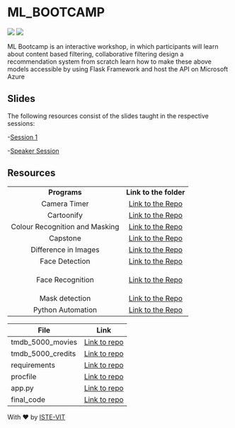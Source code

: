 # ML_BOOTCAMP
![](https://user-images.githubusercontent.com/71590944/111881788-33353b80-89d8-11eb-9db1-746eba087b05.png)
![](https://github.com/abhi-shek-09/ML_BOOTCMP/blob/main/Frame_poster.png)

ML Bootcamp is an interactive workshop, in which participants will learn about content based filtering, collaborative filtering design a recommendation system from scratch learn how to make these above models accessible by using Flask Framework and host the API on Microsoft Azure

## Slides
The following resources consist of the slides taught in the respective sessions:

-[Session 1](https://docs.google.com/presentation/d/1q8GQWMEZ7uWtW607B7OONF7CC0UqR8J-/edit?usp=sharing&ouid=100203929886738879540&rtpof=true&sd=true)

-[Speaker Session](https://www.youtube.com/watch?v=m42QcqKBD8M&t=897s)

## Resources
<!-- <table align="center">
<tbody>
	
<tr>		

<td align="center">
<a href="https://docs.google.com/presentation/d/14M40TtkifazEyAACvKdSq-cY0D_KIH61l-bY4b2PGBI/edit#slide=id.gfc64569471_0_213">Session 1</a>
</td>
	
</tr>
 
<tr>


<td align="center">
<a href="https://docs.google.com/presentation/d/1VVkBe9NaExBnfDRXCtxNSz-R7BQznv47_CwD5wP7HzY/edit#slide=id.g10295189b13_0_11">Session 2</a>
</td>
	
</tr>
	
</tbody>
</table> -->
	

<table align="center">
<tbody>
	
<tr>		
<td align="center" >
<span><b><center>Programs</center></b></span>
</td>

<td align="center">
<span><b><center>Link to the folder</center></b></span>
</td>
</tr>

<tr>
<td align="center" >
<span><center>Camera Timer</center></span>
</td>

<td align="center">
<a href="https://github.com/ISTE-VIT/Sixth-Sense/tree/main/Camera_timer">Link to the Repo</a>
</td>
</tr>

<tr>
<td align="center">
<span><center>Cartoonify</center></span>
</td>
<td align="center">
<a href="https://github.com/ISTE-VIT/Sixth-Sense/tree/main/cartoonify">Link to the Repo</a>
</td>
</tr>
  
<tr>
<td align="center">
<span><center> Colour Recognition and Masking</center></span>
</td>
<td align="center">
<a href="https://github.com/ISTE-VIT/Sixth-Sense/tree/main/Colour%20Recognition%20and%20Masking">Link to the Repo</a>
</td>
</tr>
  
<tr>
<td align="center">
<span><center>Capstone</center></span>
</td>
<td align="center">
<a href="https://github.com/ISTE-VIT/Sixth-Sense/tree/main/Capstone">Link to the Repo</a>
</td>
</tr>

<tr>
<td align="center">
<span><center> Difference in Images</center></span>
</td>
<td align="center">
<a href="https://github.com/ISTE-VIT/Sixth-Sense/tree/main/Find%20Difference%20in%20Images">Link to the Repo</a>
</td>
</tr>
  
<tr>
<td align="center">
<span><center>Face Detection</center></span>
</td>
<td align="center">
<a href="https://github.com/ISTE-VIT/Sixth-Sense/tree/main/Face%20Detection">Link to the Repo</a>
</td>
</tr>

<tr>
<td align="center">
<span><center>Face Recognition</center></span>
</td>
<td align="center">

<a href="https://github.com/ISTE-VIT/Sixth-Sense/tree/main/Face%20Recognition">Link to the Repo</a>
</td>
</tr>
  
<tr>
<td align="center">
<span><center> Mask detection</center></span>
</td>
<td align="center">
<a href="https://github.com/ISTE-VIT/Sixth-Sense/tree/main/Mask%20Detection">Link to the Repo</a>
</td>
</tr>

<tr>
<td align="center">
<span><center> Python Automation</center></span>
</td>
<td align="center">
<a href="https://github.com/ISTE-VIT/Sixth-Sense/tree/main/Python%20Automation">Link to the Repo</a>
</td>
</tr>
</tbody>
</table>


|File             |Link|
|-----------------|----|
|tmdb_5000_movies |[Link to repo](https://github.com/abhi-shek-09/ML_BOOTCMP/blob/main/tmdb_5000_movies.csv)           |
|tmdb_5000_credits|[Link to repo](https://drive.google.com/file/d/1bDL_4-X1EPiiZ0M-SLqQ0_bbiXQvfiah/view?usp=sharing)  |
|requirements     |[Link to repo](https://github.com/abhi-shek-09/ML_BOOTCMP/blob/main/requirements.txt)               |
|procfile         |[Link to repo](https://github.com/abhi-shek-09/ML_BOOTCMP/blob/main/Procfile)                       |
|app.py           |[Link to repo](https://github.com/abhi-shek-09/ML_BOOTCMP/blob/main/app.py)                         |
|final_code       |[Link to repo](https://github.com/abhi-shek-09/ML_BOOTCMP/blob/main/movierecfinal.py)               |

With ❤️ by [ISTE-VIT](https://istevit.in/)
